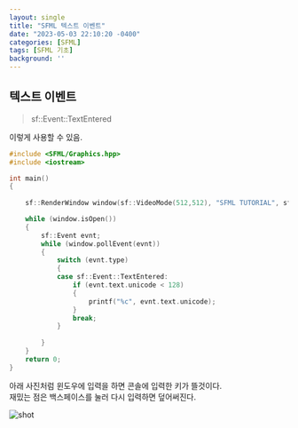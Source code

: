 ```yaml
---
layout: single
title: "SFML 텍스트 이벤트"
date: "2023-05-03 22:10:20 -0400"
categories: [SFML]
tags: [SFML 기초]
background: ''
---
```

## 텍스트 이벤트

>sf::Event::TextEntered

이렇게 사용할 수 있음.

```c++
#include <SFML/Graphics.hpp>
#include <iostream>

int main()
{
 
    sf::RenderWindow window(sf::VideoMode(512,512), "SFML TUTORIAL", sf::Style::Close | sf::Style::Resize);

    while (window.isOpen())
    {
        sf::Event evnt;
        while (window.pollEvent(evnt))
        {
            switch (evnt.type)
            {
            case sf::Event::TextEntered:
                if (evnt.text.unicode < 128)
                {
                    printf("%c", evnt.text.unicode);
                }
                break;
            }
      
        }
    }
    return 0;
}   
```
아래 사진처럼 윈도우에 입력을 하면 콘솔에 입력한 키가 뜰것이다.  
재밌는 점은 백스페이스를 눌러 다시 입력하면 덮어써진다.

![shot](/ChMinSeok.github.io/_posts/pngs/sfmlKey.png)